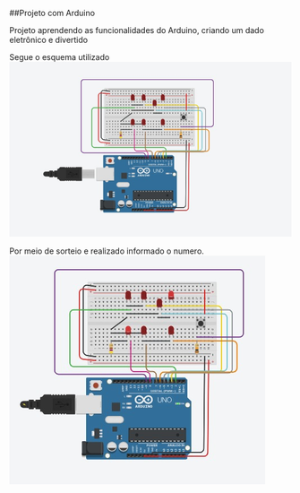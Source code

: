 ##Projeto com Arduino

Projeto aprendendo as funcionalidades do Arduino, criando um dado eletrônico e divertido

Segue o esquema utilizado
![Esquema visual do projeto](img/esquema.jpeg)

Por meio de sorteio e realizado informado o numero.
![imagem numero 2](<img/img_numero2 (1).jpeg>)
